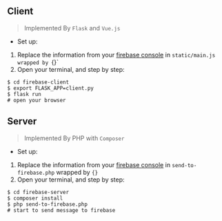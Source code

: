 ## Client

> Implemented By `Flask` and `Vue.js`

- Set up:

1. Replace the information from your [firebase console](https://console.firebase.google.com) in `static/main.js wrapped by `{}`
2. Open your terminal, and step by step:

```
$ cd firebase-client
$ export FLASK_APP=client.py
$ flask run
# open your browser
```

## Server

> Implemented By PHP with `Composer`

- Set up:

1. Replace the information from your [firebase console](https://console.firebase.google.com) in `send-to-firebase.php` wrapped by `{}`
2. Open your terminal, and step by step:

```
$ cd firebase-server
$ composer install
$ php send-to-firebase.php
# start to send message to firebase
```
